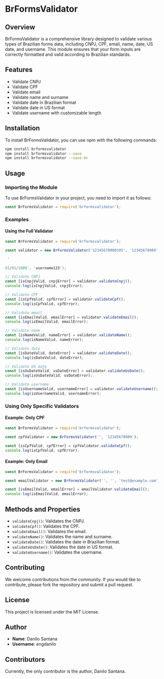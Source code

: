# **BrFormsValidator**

## **Overview**
BrFormsValidator is a comprehensive library designed to validate various types of Brazilian forms data, including CNPJ, CPF, email, name, date, US date, and username. This module ensures that your form inputs are correctly formatted and valid according to Brazilian standards.

## **Features**
- Validate CNPJ
- Validate CPF
- Validate email
- Validate name and surname
- Validate date in Brazilian format
- Validate date in US format
- Validate username with customizable length

## **Installation**
To install BrFormsValidator, you can use npm with the following commands:

```sh
npm install brformsvalidator
npm install brformsvalidator --save
npm install brformsvalidator --save-br
```

## **Usage**

### **Importing the Module**
To use BrFormsValidator in your project, you need to import it as follows:

```javascript
const BrFormsValidator = require('brformsvalidator');
```

### **Examples**

#### **Using the Full Validator**
```javascript
const BrFormsValidator = require('brformsvalidator');

const validator = new BrFormsValidator('12345678000195', '12345678909', 'test@example.com', 'John', 'Doe', '01/01/2000',

 '

01/01/2000', 'username123');

// Validate CNPJ
const [isCnpjValid, cnpjError] = validator.validateCnpj();
console.log(isCnpjValid, cnpjError);

// Validate CPF
const [isCpfValid, cpfError] = validator.validateCpf();
console.log(isCpfValid, cpfError);

// Validate email
const [isEmailValid, emailError] = validator.validateEmail();
console.log(isEmailValid, emailError);

// Validate name
const [isNameValid, nameError] = validator.validateName();
console.log(isNameValid, nameError);

// Validate date
const [isDateValid, dateError] = validator.validateDate();
console.log(isDateValid, dateError);

// Validate US date
const [isUsDateValid, usDateError] = validator.validateUsDate();
console.log(isUsDateValid, usDateError);

// Validate username
const [isUsernameValid, usernameError] = validator.validateUsername();
console.log(isUsernameValid, usernameError);
```

### **Using Only Specific Validators**

#### **Example: Only CPF**
```javascript
const BrFormsValidator = require('brformsvalidator');

const cpfValidator = new BrFormsValidator('', '12345678909');

const [isCpfValid, cpfError] = cpfValidator.validateCpf();
console.log(isCpfValid, cpfError);
```

#### **Example: Only Email**
```javascript
const BrFormsValidator = require('brformsvalidator');

const emailValidator = new BrFormsValidator('', '', 'test@example.com');

const [isEmailValid, emailError] = emailValidator.validateEmail();
console.log(isEmailValid, emailError);
```

## **Methods and Properties**
- `validateCnpj()`: Validates the CNPJ.
- `validateCpf()`: Validates the CPF.
- `validateEmail()`: Validates the email.
- `validateName()`: Validates the name and surname.
- `validateDate()`: Validates the date in Brazilian format.
- `validateUsDate()`: Validates the date in US format.
- `validateUsername()`: Validates the username.

## **Contributing**
We welcome contributions from the community. If you would like to contribute, please fork the repository and submit a pull request.

## **License**
This project is licensed under the MIT License.

## **Author**
- **Name**: Danilo Santana
- **Username**: engdanilo

## **Contributors**
Currently, the only contributor is the author, Danilo Santana.
